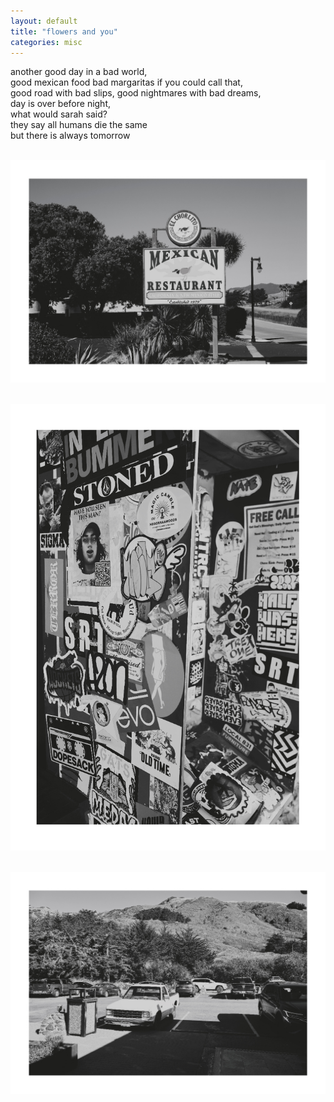 ```yaml
---
layout: default
title: "flowers and you"
categories: misc
---
```


another good day in a bad world,\
good mexican food bad margaritas if you could call that,\
good road with bad slips, good nightmares with bad dreams,\
day is over before night,\
what would sarah said?\
they say all humans die the same\
but there is always tomorrow 


\
![flowersandyou](/assets/img/1979.jpeg)

\
![flowersandyou](/assets/img/stoned.jpeg)

\
![flowersandyou](/assets/img/yeah.jpeg)

